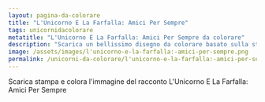 ```yaml
---
layout: pagina-da-colorare
title: "L'Unicorno E La Farfalla: Amici Per Sempre"
tags: unicornidacolorare
metatitle: "L'Unicorno E La Farfalla: Amici Per Sempre da colorare"
description: "Scarica un bellissimo disegno da colorare basato sulla storia L'Unicorno E La Farfalla: Amici Per Sempre"
image: /assets/images/l'unicorno-e-la-farfalla:-amici-per-sempre.png
permalink: /unicorni-da-colorare/l'unicorno-e-la-farfalla:-amici-per-sempre-da-colorare.html
---
```

Scarica stampa e colora l'immagine del racconto L'Unicorno E La Farfalla: Amici Per Sempre
